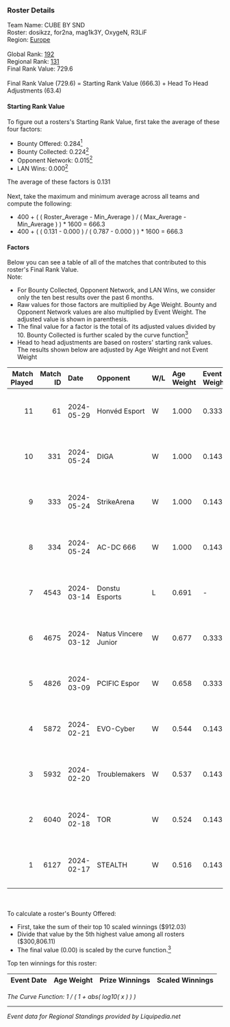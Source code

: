 ### Roster Details<br />
Team Name: CUBE BY SND<br />
Roster: dosikzz, for2na, mag1k3Y, OxygeN, R3LiF<br />
Region: [Europe]( ../standings_europe.md)<br />
<br />
Global Rank: [192](../standings_global.md)<br />
Regional Rank: [131]( ../standings_europe.md)<br />
Final Rank Value:  729.6<br />
<br />
Final Rank Value (729.6) = Starting Rank Value (666.3) + Head To Head Adjustments (63.4)<br />

#### Starting Rank Value<br />
To figure out a rosters's Starting Rank Value, first take the average of these four factors:<br />
- Bounty Offered: 0.284[<sup>1</sup>](#table2)
- Bounty Collected: 0.224[<sup>2</sup>](#table1)
- Opponent Network: 0.015[<sup>2</sup>](#table1)
- LAN Wins: 0.000[<sup>2</sup>](#table1)

The average of these factors is 0.131<br />
<br />
Next, take the maximum and minimum average across all teams and compute the following:<br />
- 400 + ( ( Roster_Average - Min_Average ) / ( Max_Average - Min_Average ) ) * 1600 = 666.3
- 400 + ( ( 0.131 - 0.000 ) / ( 0.787 - 0.000 ) ) * 1600 = 666.3


#### Factors<br />
Below you can see a table of all of the matches that contributed to this roster's Final Rank Value.<br />
Note:<br />

- For Bounty Collected, Opponent Network, and LAN Wins, we consider only the ten best results over the past 6 months.
- Raw values for those factors are multiplied by Age Weight. Bounty and Opponent Network values are also multiplied by Event Weight. The adjusted value is shown in parenthesis.
- The final value for a factor is the total of its adjusted values divided by 10. Bounty Collected is further scaled by the curve function[<sup>3</sup>](#curveFunction)
- Head to head adjustments are based on rosters' starting rank values. The results shown below are adjusted by Age Weight and not Event Weight
<span id="table1"></span><br />


| Match Played | Match ID | Date       | Opponent             | W/L | Age Weight | Event Weight | Bounty Collected | Opponent Network | LAN Wins  | H2H Adj. | Roster                                     |
| -: | -: | :- | :- | :- | :- | :- | :- | :- | :- | -: | :- |
|           11 |       61 | 2024-05-29 | Honvéd Esport        | W   | 1.000      | 0.333        | 0.003 (0.001)    | 0.029 (0.010)    | 0 (0.000) |    13.37 | dosikzz, for2na, mag1k3Y, OxygeN, R3LiF    |
|           10 |      331 | 2024-05-24 | DIGA                 | W   | 1.000      | 0.143        | 0.000 (0.000)    | 0.000 (0.000)    | 0 (0.000) |     4.94 | alkarenn, dosikzz, for2na, OxygeN, rinn    |
|            9 |      333 | 2024-05-24 | StrikeArena          | W   | 1.000      | 0.143        | 0.000 (0.000)    | 0.083 (0.012)    | 0 (0.000) |     8.37 | alkarenn, dosikzz, for2na, OxygeN, rinn    |
|            8 |      334 | 2024-05-24 | AC-DC 666            | W   | 1.000      | 0.143        | 0.000 (0.000)    | 0.055 (0.008)    | 0 (0.000) |     7.72 | alkarenn, dosikzz, for2na, OxygeN, rinn    |
|            7 |     4543 | 2024-03-14 | Donstu Esports       | L   | 0.691      | -            | -                | -                | -         |   -15.45 | adai, dosikzz, mag1k3Y, OxygeN, syph0      |
|            6 |     4675 | 2024-03-12 | Natus Vincere Junior | W   | 0.677      | 0.333        | 0.006 (0.001)    | 0.444 (0.100)    | 0 (0.000) |    11.46 | adai, dosikzz, mag1k3Y, OxygeN, syph0      |
|            5 |     4826 | 2024-03-09 | PCIFIC Espor         | W   | 0.658      | 0.333        | 0.000 (0.000)    | 0.000 (0.000)    | 0 (0.000) |     3.25 | adai, dosikzz, mag1k3Y, OxygeN, syph0      |
|            4 |     5872 | 2024-02-21 | EVO-Cyber            | W   | 0.544      | 0.143        | 0.002 (0.000)    | 0.029 (0.002)    | 0 (0.000) |     7.10 | adai, dosikzz, mag1k3Y, OxygeN, rinn       |
|            3 |     5932 | 2024-02-20 | Troublemakers        | W   | 0.537      | 0.143        | 0.000 (0.000)    | 0.087 (0.007)    | 0 (0.000) |     8.39 | adai, dosikzz, mag1k3Y, OxygeN, rinn       |
|            2 |     6040 | 2024-02-18 | TOR                  | W   | 0.524      | 0.143        | 0.014 (0.001)    | 0.196 (0.015)    | 0 (0.000) |    11.26 | adai, dosikzz, mag1k3Y, OxygeN, rinn       |
|            1 |     6127 | 2024-02-17 | STEALTH              | W   | 0.516      | 0.143        | 0.000 (0.000)    | 0.000 (0.000)    | 0 (0.000) |     2.97 | d1aszz, dART, Gilzerra, Goodlikee, kaelz7z |

<br />
<span id="table2"></span><br />
To calculate a roster's Bounty Offered:<br />

- First, take the sum of their top 10 scaled winnings ($912.03)
- Divide that value by the 5th highest value among all rosters ($300,806.11)
- The final value (0.00) is scaled by the curve function.[<sup>3</sup>](#curveFunction)

Top ten winnings for this roster:<br />

| Event Date | Age Weight | Prize Winnings | Scaled Winnings |
| :- | -: | :- | :- |


<span id="curveFunction"></span>_The Curve Function: 1 / ( 1 + abs( log10( x ) ) )_<br />

---
_Event data for Regional Standings provided by Liquipedia.net_<br />
